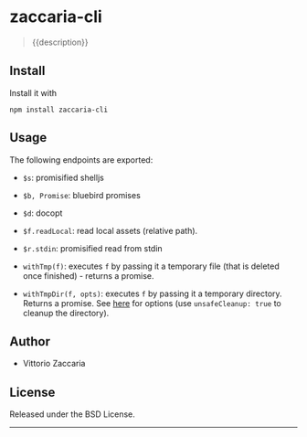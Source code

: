 zaccaria-cli
============

> {{description}}

Install
-------

Install it with

    npm install zaccaria-cli

Usage
-----

The following endpoints are exported:

-   `$s`: promisified shelljs

-   `$b, Promise`: bluebird promises

-   `$d`: docopt

-   `$f.readLocal`: read local assets (relative path).

-   `$r.stdin`: promisified read from stdin

-   `withTmp(f)`: executes `f` by passing it a temporary file (that is
    deleted once finished) - returns a promise.

-   `withTmpDir(f, opts)`: executes `f` by passing it a
    temporary directory. Returns a promise. See
    [here](https://github.com/raszi/node-tmp#options) for options (use
    `unsafeCleanup: true` to cleanup the directory).

Author
------

-   Vittorio Zaccaria

License
-------

Released under the BSD License.

------------------------------------------------------------------------
